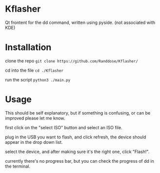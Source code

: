 # Kflasher
Qt frontent for the dd command, written using pyside. (not associated with KDE)

# Installation
clone the repo
`git clone https://github.com/Randdose/Kflasher/`

cd into the file
`cd ./Kflasher`

run the script
`python3 ./main.py`

# Usage
This should be self explanatory, but if something is confusing, or can be improved please let me know.

first click on the "select ISO" button and select an ISO file.

plug in the USB you want to flash, and click refresh, the device should appear in the drop down list.

select the device, and after making sure it's the right one, click "Flash!".

currently there's no progress bar, but you can check the progress of dd in the terminal.
